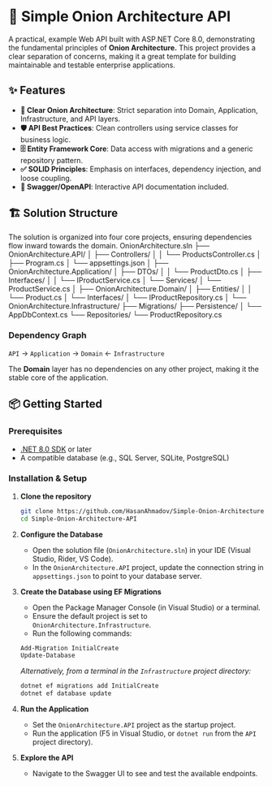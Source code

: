 # 🧅 Simple Onion Architecture API

A practical, example Web API built with ASP.NET Core 8.0, demonstrating the fundamental principles of **Onion Architecture.** This project provides a clear separation of concerns, making it a great template for building maintainable and testable enterprise applications.

## ✨ Features

- **🧅 Clear Onion Architecture**: Strict separation into Domain, Application, Infrastructure, and API layers.
- **🛡️ API Best Practices**: Clean controllers using service classes for business logic.
- **🗄️ Entity Framework Core**: Data access with migrations and a generic repository pattern.
- **✅ SOLID Principles**: Emphasis on interfaces, dependency injection, and loose coupling.
- **🚀 Swagger/OpenAPI**: Interactive API documentation included.

## 🏗️ Solution Structure

The solution is organized into four core projects, ensuring dependencies flow inward towards the domain.
OnionArchitecture.sln
├── OnionArchitecture.API/
│ ├── Controllers/
│ │ └── ProductsController.cs
│ ├── Program.cs 
│ └── appsettings.json
│
├── OnionArchitecture.Application/ 
│ ├── DTOs/
│ │ └── ProductDto.cs 
│ ├── Interfaces/
│ │ └── IProductService.cs 
│ └── Services/
│ └── ProductService.cs
│
├── OnionArchitecture.Domain/ 
│ ├── Entities/
│ │ └── Product.cs 
│ └── Interfaces/
│ └── IProductRepository.cs
│
└── OnionArchitecture.Infrastructure/ 
├── Migrations/ 
├── Persistence/
│ └── AppDbContext.cs 
└── Repositories/
└── ProductRepository.cs 

### Dependency Graph
`API` → `Application` → `Domain` ← `Infrastructure`

The **Domain** layer has no dependencies on any other project, making it the stable core of the application.

## 📦 Getting Started

### Prerequisites

- [.NET 8.0 SDK](https://dotnet.microsoft.com/download/dotnet/8.0) or later
- A compatible database (e.g., SQL Server, SQLite, PostgreSQL)

### Installation & Setup

1.  **Clone the repository**
    ```bash
    git clone https://github.com/HasanAhmadov/Simple-Onion-Architecture-API.git
    cd Simple-Onion-Architecture-API
    ```

2.  **Configure the Database**
    - Open the solution file (`OnionArchitecture.sln`) in your IDE (Visual Studio, Rider, VS Code).
    - In the `OnionArchitecture.API` project, update the connection string in `appsettings.json` to point to your database server.

3.  **Create the Database using EF Migrations**
    - Open the Package Manager Console (in Visual Studio) or a terminal.
    - Ensure the default project is set to `OnionArchitecture.Infrastructure`.
    - Run the following commands:
    ```bash
    Add-Migration InitialCreate
    Update-Database
    ```
    *Alternatively, from a terminal in the `Infrastructure` project directory:*
    ```bash
    dotnet ef migrations add InitialCreate
    dotnet ef database update
    ```

4.  **Run the Application**
    - Set the `OnionArchitecture.API` project as the startup project.
    - Run the application (F5 in Visual Studio, or `dotnet run` from the `API` project directory).

5.  **Explore the API**
    - Navigate to the Swagger UI to see and test the available endpoints.

